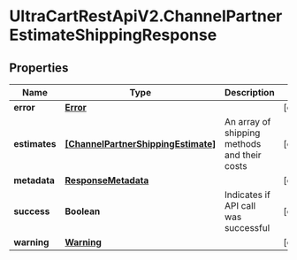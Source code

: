 # UltraCartRestApiV2.ChannelPartnerEstimateShippingResponse

## Properties

Name | Type | Description | Notes
------------ | ------------- | ------------- | -------------
**error** | [**Error**](Error.md) |  | [optional] 
**estimates** | [**[ChannelPartnerShippingEstimate]**](ChannelPartnerShippingEstimate.md) | An array of shipping methods and their costs | [optional] 
**metadata** | [**ResponseMetadata**](ResponseMetadata.md) |  | [optional] 
**success** | **Boolean** | Indicates if API call was successful | [optional] 
**warning** | [**Warning**](Warning.md) |  | [optional] 


